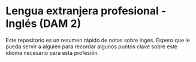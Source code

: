 # Lengua extranjera profesional - Inglés (DAM 2)
Este repositorio es un resumen rápido de notas sobre ingés. Espero que le pueda servir a alguien para recordar algunos puntos clave sobre este idioma necesario para esta profesión.
